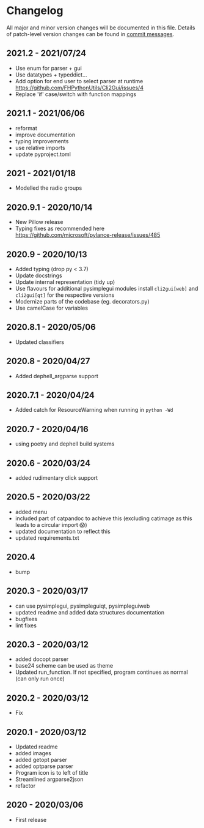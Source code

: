 # Changelog
All major and minor version changes will be documented in this file. Details of
patch-level version changes can be found in [commit messages](../../commits/master).


## 2021.2 - 2021/07/24
- Use enum for parser + gui
- Use datatypes + typeddict...
- Add option for end user to select parser at runtime https://github.com/FHPythonUtils/Cli2Gui/issues/4
- Replace 'if' case/switch with function mappings

## 2021.1 - 2021/06/06
- reformat
- improve documentation
- typing improvements
- use relative imports
- update pyproject.toml

## 2021 - 2021/01/18
- Modelled the radio groups


## 2020.9.1 - 2020/10/14
- New Pillow release
- Typing fixes as recommended here https://github.com/microsoft/pylance-release/issues/485

## 2020.9 - 2020/10/13
- Added typing (drop py < 3.7)
- Update docstrings
- Update internal representation (tidy up)
- Use flavours for additional pysimplegui modules install `cli2gui[web]` and
  `cli2gui[qt]` for the respective versions
- Modernize parts of the codebase (eg. decorators.py)
- Use camelCase for variables


## 2020.8.1 - 2020/05/06
- Updated classifiers

## 2020.8 - 2020/04/27
- Added dephell_argparse support

## 2020.7.1 - 2020/04/24
- Added catch for ResourceWarning when running in `python -Wd`

## 2020.7 - 2020/04/16
- using poetry and dephell build systems

## 2020.6 - 2020/03/24
- added rudimentary click support

## 2020.5 - 2020/03/22
- added menu
- included part of catpandoc to achieve this (excluding catimage as this leads
to a circular import 😱)
- updated documentation to reflect this
- updated requirements.txt

## 2020.4
- bump

## 2020.3 - 2020/03/17
- can use pysimplegui, pysimpleguiqt, pysimpleguiweb
- updated readme and added data structures documentation
- bugfixes
- lint fixes

## 2020.3 - 2020/03/12
- added docopt parser
- base24 scheme can be used as theme
- Updated run_function. If not specified, program continues as normal
(can only run once)

## 2020.2 - 2020/03/12
- Fix

## 2020.1 - 2020/03/12
- Updated readme
- added images
- added getopt parser
- added optparse parser
- Program icon is to left of title
- Streamlined argparse2json
- refactor

## 2020 - 2020/03/06
- First release
